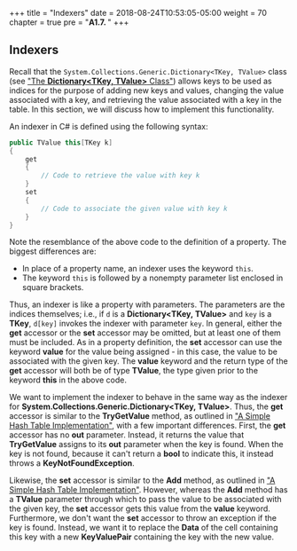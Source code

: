 +++
title = "Indexers"
date = 2018-08-24T10:53:05-05:00
weight = 70
chapter = true
pre = "<b>A1.7. </b>"
+++

## Indexers

Recall that the ```System.Collections.Generic.Dictionary<TKey, TValue>``` class (see ["The **Dictionary\<TKey, TValue\>** Class"](/dictionaries/dictionary-tkey-tvalue)) allows keys to be used as indices for the purpose of adding new keys and values, changing the value associated with a key, and retrieving the value associated with a key in the table. In this section, we will discuss how to implement this functionality.

An indexer in C# is defined using the following syntax:

```C#
public TValue this[TKey k]
{
    get
    {
        // Code to retrieve the value with key k
    }
    set
    {
        // Code to associate the given value with key k
    }
}
```

Note the resemblance of the above code to the definition of a property. The biggest differences are:

- In place of a property name, an indexer uses the keyword ```this```.
- The keyword ```this``` is followed by a nonempty parameter list enclosed in square brackets.

Thus, an indexer is like a property with parameters. The parameters are the indices themselves; i.e., if `d` is a **Dictionary\<TKey, TValue\>** and `key` is a **TKey**, `d[key]` invokes the indexer with parameter `key`. In general, either the **get** accessor or the **set** accessor may be omitted, but at least one of them must be included. As in a property definition, the **set** accessor can use the keyword **value** for the value being assigned - in this case, the value to be associated with the given key. The **value** keyword and the return type of the **get** accessor will both be of type **TValue**, the type given prior to the keyword **this** in the above code.

We want to implement the indexer to behave in the same way as the indexer for **System.Collections.Generic.Dictionary\<TKey, TValue\>**. Thus, the **get** accessor is similar to the **TryGetValue** method, as outlined in ["A Simple Hash Table Implementation"](/hashing/simple), with a few important differences. First, the **get** accessor has no **out** parameter. Instead, it returns the value that **TryGetValue** assigns to its **out** parameter when the key is found. When the key is not found, because it can't return a **bool** to indicate this, it instead throws a **KeyNotFoundException**.

Likewise, the **set** accessor is similar to the **Add** method, as outlined in ["A Simple Hash Table Implementation"](/hashing/simple). However, whereas the **Add** method has a **TValue** parameter through which to pass the value to be associated with the given key, the **set** accessor gets this value from the **value** keyword. Furthermore, we don't want the **set** accessor to throw an exception if the key is found. Instead, we want it to replace the **Data** of the cell containing this key with a new **KeyValuePair** containing the key with the new value.
